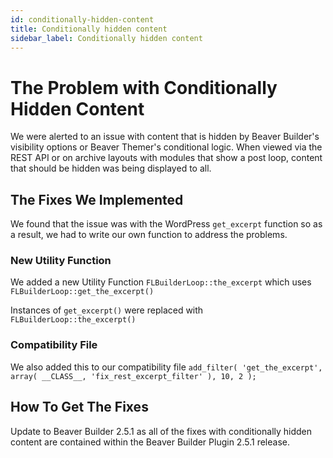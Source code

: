 ```yaml
---
id: conditionally-hidden-content
title: Conditionally hidden content
sidebar_label: Conditionally hidden content
---
```


# The Problem with Conditionally Hidden Content
We were alerted to an issue with content that is hidden by Beaver Builder's visibility options or Beaver Themer's conditional logic. When viewed via the REST API or on archive layouts with modules that show a post loop, content that should be hidden was being displayed to all.

## The Fixes We Implemented

We found that the issue was with the WordPress `get_excerpt` function so as a result, we had to write our own function to address the problems.

### New Utility Function

We added a new Utility Function `FLBuilderLoop::the_excerpt` which uses `FLBuilderLoop::get_the_excerpt()`

Instances of `get_excerpt()` were replaced with `FLBuilderLoop::the_excerpt()`

### Compatibility File
We also added this to our compatibility file `add_filter( 'get_the_excerpt', array( __CLASS__, 'fix_rest_excerpt_filter' ), 10, 2 );`

## How To Get The Fixes
Update to Beaver Builder 2.5.1 as all of the fixes with conditionally hidden content are contained within the Beaver Builder Plugin 2.5.1 release.
